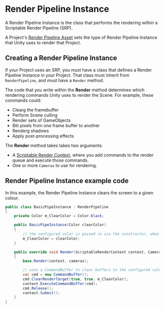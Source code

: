 # Render Pipeline Instance

A Render Pipeline Instance is the class that performs the rendering within a Scriptable Render Pipeline (SRP).

A Project's [Render Pipeline Asset](SRP-Asset) sets the type of Render Pipeline Instance that Unity uses to render that Project.

## Creating a Render Pipeline Instance

If your Project uses an SRP, you must have a class that defines a Render Pipeline Instance in your Project. That class must inherit from `RenderPipeline`, and must have a `Render` method.

The code that you write within the **Render** method determines which rendering commands Unity uses to render the Scene. For example, these commands could:

* Clearg the framebuffer
* Perform Scene culling
* Render sets of GameObjects
*  Blit pixels from one frame buffer to another
* Renderg shadows
* Apply post-processing effects

The **Render** method takes takes two arguments:

* A [Scriptable Render Context](SRP-Context), where you add commands to the render queue and execute those commands.
* One or more `Cameras` to use for rendering.

## Render Pipeline Instance example code
In this example, the Render Pipeline Instance clears the screen to a given colour.

```C#
public class BasicPipeInstance : RenderPipeline
{
    private Color m_ClearColor = Color.black;

    public BasicPipeInstance(Color clearColor)
    {
        // the configured color is passed in via the constructor, when the Render Pipeline Asset creates this instance
        m_ClearColor = clearColor;
    }

    public override void Render(ScriptableRenderContext context, Camera[] cameras)
    {
        base.Render(context, cameras);

        // uses a CommandBuffer to clear buffers to the configured color
        var cmd = new CommandBuffer();
        cmd.ClearRenderTarget(true, true, m_ClearColor);
        context.ExecuteCommandBuffer(cmd);
        cmd.Release();
        context.Submit();
    }
}
```